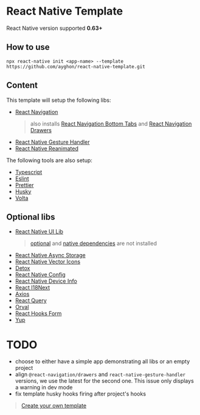 # React Native Template

React Native version supported **0.63+**

## How to use

```
npx react-native init <app-name> --template https://github.com/ayghon/react-native-template.git
```

## Content

This template will setup the following libs:

- [React Navigation](https://reactnavigation.org/)
  > also installs
  > [React Navigation Bottom Tabs](https://github.com/react-navigation/react-navigation/tree/main/packages/bottom-tabs)
  > and
  > [React Navigation Drawers](https://github.com/react-navigation/react-navigation/tree/main/packages/drawer)
- [React Native Gesture Handler](https://docs.swmansion.com/react-native-gesture-handler/)
- [React Native Reanimated](https://docs.swmansion.com/react-native-reanimated/)

The following tools are also setup:

- [Typescript](https://www.typescriptlang.org/)
- [Eslint](https://eslint.org/)
- [Prettier](https://prettier.io/)
- [Husky](https://typicode.github.io/husky/#/)
- [Volta](https://docs.volta.sh/guide/)

## Optional libs

- [React Native UI Lib](https://wix.github.io/react-native-ui-lib/docs/getting-started/setup)
  > [optional](https://wix.github.io/react-native-ui-lib/docs/getting-started/setup#optional-dependencies)
  > and
  > [native dependencies](https://wix.github.io/react-native-ui-lib/docs/getting-started/setup#install-native-dependencies)
  > are not installed
- [React Native Async Storage](https://react-native-async-storage.github.io/async-storage/)
- [React Native Vector Icons](https://github.com/oblador/react-native-vector-icons)
- [Detox](https://wix.github.io/Detox/)
- [React Native Config](https://github.com/luggit/react-native-config)
- [React Native Device Info](https://github.com/react-native-device-info/react-native-device-info)
- [React I18Next](https://react.i18next.com/)
- [Axios](https://axios-http.com/)
- [React Query](https://react-query.tanstack.com/)
- [Orval](https://orval.dev/)
- [React Hooks Form](https://react-hook-form.com/)
- [Yup](https://github.com/jquense/yup)


# TODO 

- choose to either have a simple app demonstrating all libs or an empty project
- align `@react-navigation/drawers` and `react-native-gesture-handler` versions,
  we use the latest for the second one. This issue only displays a warning in dev mode
- fix template husky hooks firing after project's hooks

> [Create your own template](https://github.com/react-native-community/cli/blob/master/docs/init.md#creating-custom-template)
